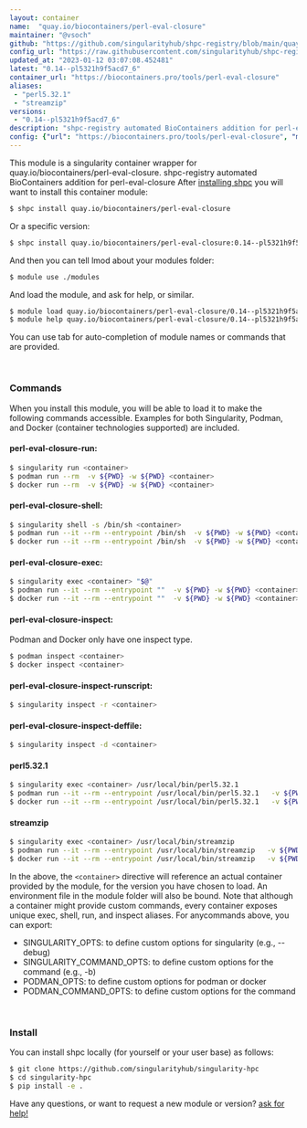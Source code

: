```yaml
---
layout: container
name:  "quay.io/biocontainers/perl-eval-closure"
maintainer: "@vsoch"
github: "https://github.com/singularityhub/shpc-registry/blob/main/quay.io/biocontainers/perl-eval-closure/container.yaml"
config_url: "https://raw.githubusercontent.com/singularityhub/shpc-registry/main/quay.io/biocontainers/perl-eval-closure/container.yaml"
updated_at: "2023-01-12 03:07:08.452481"
latest: "0.14--pl5321h9f5acd7_6"
container_url: "https://biocontainers.pro/tools/perl-eval-closure"
aliases:
 - "perl5.32.1"
 - "streamzip"
versions:
 - "0.14--pl5321h9f5acd7_6"
description: "shpc-registry automated BioContainers addition for perl-eval-closure"
config: {"url": "https://biocontainers.pro/tools/perl-eval-closure", "maintainer": "@vsoch", "description": "shpc-registry automated BioContainers addition for perl-eval-closure", "latest": {"0.14--pl5321h9f5acd7_6": "sha256:5d36ff257daa8b04549198796fe54128f31fac15a779cdeedd2fd15ad1297a82"}, "tags": {"0.14--pl5321h9f5acd7_6": "sha256:5d36ff257daa8b04549198796fe54128f31fac15a779cdeedd2fd15ad1297a82"}, "docker": "quay.io/biocontainers/perl-eval-closure", "aliases": {"perl5.32.1": "/usr/local/bin/perl5.32.1", "streamzip": "/usr/local/bin/streamzip"}}
---
```


This module is a singularity container wrapper for quay.io/biocontainers/perl-eval-closure.
shpc-registry automated BioContainers addition for perl-eval-closure
After [installing shpc](#install) you will want to install this container module:


```bash
$ shpc install quay.io/biocontainers/perl-eval-closure
```

Or a specific version:

```bash
$ shpc install quay.io/biocontainers/perl-eval-closure:0.14--pl5321h9f5acd7_6
```

And then you can tell lmod about your modules folder:

```bash
$ module use ./modules
```

And load the module, and ask for help, or similar.

```bash
$ module load quay.io/biocontainers/perl-eval-closure/0.14--pl5321h9f5acd7_6
$ module help quay.io/biocontainers/perl-eval-closure/0.14--pl5321h9f5acd7_6
```

You can use tab for auto-completion of module names or commands that are provided.

<br>

### Commands

When you install this module, you will be able to load it to make the following commands accessible.
Examples for both Singularity, Podman, and Docker (container technologies supported) are included.

#### perl-eval-closure-run:

```bash
$ singularity run <container>
$ podman run --rm  -v ${PWD} -w ${PWD} <container>
$ docker run --rm  -v ${PWD} -w ${PWD} <container>
```

#### perl-eval-closure-shell:

```bash
$ singularity shell -s /bin/sh <container>
$ podman run --it --rm --entrypoint /bin/sh  -v ${PWD} -w ${PWD} <container>
$ docker run --it --rm --entrypoint /bin/sh  -v ${PWD} -w ${PWD} <container>
```

#### perl-eval-closure-exec:

```bash
$ singularity exec <container> "$@"
$ podman run --it --rm --entrypoint ""  -v ${PWD} -w ${PWD} <container> "$@"
$ docker run --it --rm --entrypoint ""  -v ${PWD} -w ${PWD} <container> "$@"
```

#### perl-eval-closure-inspect:

Podman and Docker only have one inspect type.

```bash
$ podman inspect <container>
$ docker inspect <container>
```

#### perl-eval-closure-inspect-runscript:

```bash
$ singularity inspect -r <container>
```

#### perl-eval-closure-inspect-deffile:

```bash
$ singularity inspect -d <container>
```


#### perl5.32.1

```bash
$ singularity exec <container> /usr/local/bin/perl5.32.1
$ podman run --it --rm --entrypoint /usr/local/bin/perl5.32.1   -v ${PWD} -w ${PWD} <container> -c " $@"
$ docker run --it --rm --entrypoint /usr/local/bin/perl5.32.1   -v ${PWD} -w ${PWD} <container> -c " $@"
```


#### streamzip

```bash
$ singularity exec <container> /usr/local/bin/streamzip
$ podman run --it --rm --entrypoint /usr/local/bin/streamzip   -v ${PWD} -w ${PWD} <container> -c " $@"
$ docker run --it --rm --entrypoint /usr/local/bin/streamzip   -v ${PWD} -w ${PWD} <container> -c " $@"
```



In the above, the `<container>` directive will reference an actual container provided
by the module, for the version you have chosen to load. An environment file in the
module folder will also be bound. Note that although a container
might provide custom commands, every container exposes unique exec, shell, run, and
inspect aliases. For anycommands above, you can export:

 - SINGULARITY_OPTS: to define custom options for singularity (e.g., --debug)
 - SINGULARITY_COMMAND_OPTS: to define custom options for the command (e.g., -b)
 - PODMAN_OPTS: to define custom options for podman or docker
 - PODMAN_COMMAND_OPTS: to define custom options for the command

<br>

### Install

You can install shpc locally (for yourself or your user base) as follows:

```bash
$ git clone https://github.com/singularityhub/singularity-hpc
$ cd singularity-hpc
$ pip install -e .
```

Have any questions, or want to request a new module or version? [ask for help!](https://github.com/singularityhub/singularity-hpc/issues)